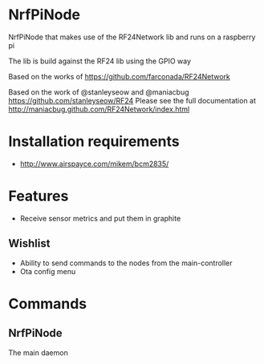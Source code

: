 # NrfPiNode 

NrfPiNode that makes use of the RF24Network lib and runs on a raspberry pi

The lib is build against the RF24 lib using the GPIO way

Based on the works of https://github.com/farconada/RF24Network

Based on the work of @stanleyseow and @maniacbug
https://github.com/stanleyseow/RF24
Please see the full documentation at http://maniacbug.github.com/RF24Network/index.html

# Installation requirements
* http://www.airspayce.com/mikem/bcm2835/

# Features
* Receive sensor metrics and put them in graphite

## Wishlist
* Ability to send commands to the nodes from the main-controller
* Ota config menu

# Commands
## NrfPiNode
The main daemon
